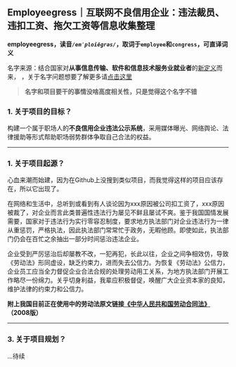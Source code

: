## Employeegress｜互联网不良信用企业：违法裁员、违扣工资、拖欠工资等信息收集整理

**employeegress，读音<em>`/emˈploiēɡrəs/`</em>，取词于`employee`和`congress`，可直译词义**


名字来源：结合国家对**从事信息传输、软件和信息技术服务业就业者**的[新定义](http://www.mohrss.gov.cn/SYrlzyhshbzb/jiuye/gzdt/202108/t20210816_420736.html)而来，
，关于名字问题想要了解更多请[点击这里](http://tjj.beijing.gov.cn/zxfbu/202107/t20210702_2427422.html)

> **名字和项目要干的事情没啥高度相关性，只是觉得这个名字不错**

### **1. 关于项目的目标？**

构建一个属于职场人的**不良信用企业违法公示系统**，采用媒体曝光、网络舆论、法律援助等形式帮助职场弱势群体争取自己合法的权益。

----

### **1. 关于项目起源？**

  心血来潮而始建，因为在Github上没搜到类似项目，而我觉得这样的项目应该存在，所以它出现了。

  在网络和生活中，总听到或看到有人谈论因为xxx原因被公司扣工资了，xxx原因被裁了，对企业而言此类普遍性违法行为屡见不鲜且屡试不爽。鉴于我国国情发展需要，国家对于违法行为实行零容忍制度，要求地方执法部门对企业违法行为一律从重惩罚，严格执法，因此执法部门常常忙于政务，无暇他顾。即使如此，执法部门仍会在百忙之余抽出一部分时间惩治违法企业。

  企业受到严厉惩治后却屡教不改，一犯再犯，长此以往，企业之间争相效仿，导致《劳动法》形同虚设，缺乏约束力，进而失去公信力。为恢复《劳动法》公信力，企业员工应当全力督促企业合法合规的处理劳动用工关系，为地方执法部门开展工作略尽一份绵力。关乎切身利益，我辈应积极督促，唤醒广大企业资本家的良知，维护法律的约束力和公信力。
  
  **附上我国目前正在使用中的劳动法原文链接[《中华人民共和国劳动合同法》](http://www.gov.cn/flfg/2007-06/29/content_669394.htm)（2008版）**

----

### **3. 关于项目规划？**

...待续